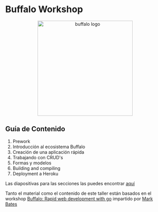 # Buffalo Workshop

<p align="center">
  <img src="buffalo.png" height="300px" alt="buffalo logo"/>
</p>

## Guía de Contenido

1. Prework
2. Introducción al ecosistema Buffalo
3. Creación de una aplicación rápida
4. Trabajando con CRUD's
5. Formas y modelos
6. Building and compiling
7. Deployment a Heroku

Las diapositivas para las secciones las puedes encontrar [aquí](https://github.com/gophers-mty/buffalo-workshop/blob/master/slides.pdf)

Tanto el material como el contenido de este taller están basados en el workshop [Buffalo: Rapid web development with go](https://www.gophercon.com/workshops) impartido por [Mark Bates](https://twitter.com/markbates) 
